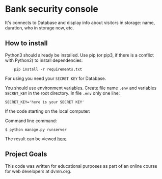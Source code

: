 # Bank security console

It's connects to Database and display info about visitors in storage: name, duration, who in storage now, etc.

How to install
------

Python3 should already be installed. Use pip (or pip3, if there is a conflict with Python2) to install dependencies:
```
    pip install -r requirements.txt
```

For using you need your `SECRET KEY` for Database.

You should use environment variables. Create file name `.env` and variables `SECRET_KEY` in the root directory.
In file `.env` only one line:

```
SECRET_KEY='here is your SECRET KEY'
```
If the code starting on the local computer: 

Command line command:
```
$ python manage.py runserver
```
The result can be viewed [here](http://127.0.0.1:8000/)

Project Goals
------
This code was written for educational purposes as part of an online course for web developers at dvmn.org.



